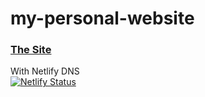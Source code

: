 # my-personal-website

### <a href="http://rizkyadityaf.site/" target="_blank">The Site</a> <br />
With Netlify DNS<br />
[![Netlify Status](https://api.netlify.com/api/v1/badges/743a1d15-1a0b-4ec6-97b1-5210bd76d1ed/deploy-status)](https://app.netlify.com/sites/rizkyadityaf/deploys)
